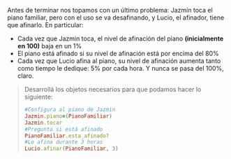Antes de terminar nos topamos con un último problema: Jazmín toca el piano familiar, pero con el uso se va desafinando, y Lucio, el afinador, tiene que afinarlo. En particular: 

* Cada vez que Jazmin toca, el nivel de afinación del piano **(inicialmente en 100)** baja en un 1%
* El piano está afinado si su nivel de afinación está por encima del 80%
* Cada vez que Lucio afina al piano, su nivel de afinación aumenta tanto como tiempo le dedique: 5% por cada hora. Y nunca se pasa del 100%, claro. 

> Desarrollá los objetos necesarios para que podamos hacer lo siguiente: 
> 
> ```ruby
> #Configura al piano de Jazmin
> Jazmin.piano=(PianoFamiliar) 
> Jazmin.tocar
> #Pregunta si está afinado
> PianoFamiliar.esta_afinado?
> #Lo afina durante 3 horas
> Lucio.afinar(PianoFamiliar, 3)
```